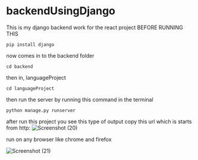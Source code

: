 # backendUsingDjango
This is my django backend work for the react project 
 BEFORE RUNNING THIS

    pip install django
now comes in to the backend folder

    cd backend
then in, languageProject 
       
    cd languageProject
then run the server by running this command in the terminal 

    python manage.py runserver
after run this project you see this type of output copy this url  which is starts from http: 
    ![Screenshot (20)](https://github.com/Abhicoder983/backendUsingDjango/assets/112263396/21663a52-888e-489f-97f7-105fd8e14bfc)

run on any browser
 like chrome and firefox

 ![Screenshot (21)](https://github.com/Abhicoder983/backendUsingDjango/assets/112263396/9780c173-7828-4715-936f-7c1119248983)

 
     

   

    

        
                                     
